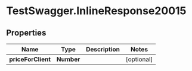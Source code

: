 # TestSwagger.InlineResponse20015

## Properties

Name | Type | Description | Notes
------------ | ------------- | ------------- | -------------
**priceForClient** | **Number** |  | [optional] 



